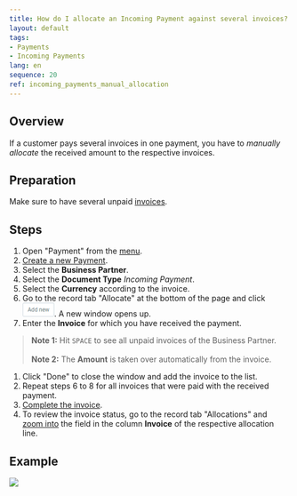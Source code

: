 ```yaml
---
title: How do I allocate an Incoming Payment against several invoices?
layout: default
tags:
- Payments
- Incoming Payments
lang: en
sequence: 20
ref: incoming_payments_manual_allocation
---
```


## Overview
If a customer pays several invoices in one payment, you have to *manually allocate* the received amount to the respective invoices.

## Preparation
Make sure to have several unpaid [invoices](Invoice_SalesOrder).

## Steps
1. Open "Payment" from the [menu](Menu).
1. [Create a new Payment](New_Record_Window).
1. Select the **Business Partner**.
1. Select the **Document Type** *Incoming Payment*.
1. Select the **Currency** according to the invoice.
1. Go to the record tab "Allocate" at the bottom of the page and click ![](assets/Add_New_Button.png). A new window opens up.
1. Enter the **Invoice** for which you have received the payment.
 >**Note 1:** Hit `SPACE` to see all unpaid invoices of the Business Partner.<br><br>
 >**Note 2:** The **Amount** is taken over automatically from the invoice.

1. Click "Done" to close the window and add the invoice to the list.
1. Repeat steps 6 to 8 for all invoices that were paid with the received payment.
1. [Complete the invoice](DocumentProcessingComplete).
1. To review the invoice status, go to the record tab "Allocations" and [zoom into](Zoom_into_table_field) the field in the column **Invoice** of the respective allocation line.

## Example
![](assets/Incoming_payments_manual_allocation.gif)
